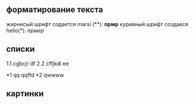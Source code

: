 ## форматирование текста
жирнисый шрифт содается  marsi (**): **прмр**
куривный шрифт создаеся  hello(*): *прмер*
## списки
1.1 cgbcjr df
2.2 cffjkdl ee

*1  qq qqffd
*2 qwwww

## картинки